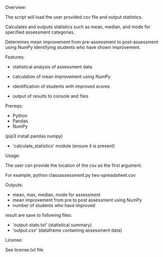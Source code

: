 Overview:

The script will load the user provided csv file and output statistics.

Calculates and outputs statistics such as mean, median, and mode for specified assessment categories.

Determines mean improvement from pre-assessment to post-assessment using NumPy identifying students who have shown improvement.

Features: 

- statistical analysis of assessment data

- calculation of mean improvement using NumPy

- identification of students with improved scores

- output of results to console and files

Prereqs:

- Python
- Pandas
- NumPy

(pip3 install pandas numpy)
- 'calculate_statistics' module (ensure it is present)

Usage: 

The user can provide the location of the csv as the first argument. 

For example, python classassessment.py tws-spreadsheet.csv

Outputs:

- mean, max, median, mode for assessment
- mean improvement from pre to post assessment using NumPy
- number of students who have improved

result are save to following files:
- 'output-stats.txt' (statistical summary)
- 'output.csv' (dataframe containing assessment data)

License:

See license.txt file
